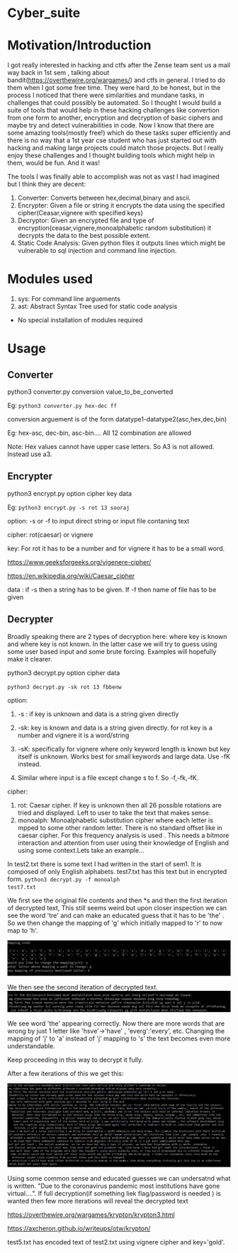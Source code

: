 # Cyber_suite

# Motivation/Introduction

I got really interested in hacking and ctfs after the Zense team sent us a mail way back in 1st sem , talking about bandit(https://overthewire.org/wargames/) and ctfs in general. I tried to do them when I got some free time. They were hard ,to be honest, but in the process I noticed that there were similarities and mundane tasks, in challenges that could possibly be automated. So I thought I would build a suite of tools that would help in these hacking challenges like convertion from one form to another, encryption and decryption of basic ciphers and maybe try and detect vulnerabilities in code. Now I know that there are some amazing tools(mostly free!) which do these tasks super efficiently and there is no way that a 1st year cse student who has just started out with hacking and making large projects could match those projects. But I really enjoy these challenges and I thought building tools which might help in them, would be fun. And it was! 

The tools I was finally able to accomplish was not as vast I had imagined but I think they are decent:
1. Converter: Converts between hex,decimal,binary and ascii.
2. Encrypter: Given a file or string it encrypts the data using the specified cipher(Ceasar,vignere with specified keys)
3. Decryptor: Given an encrypted file and type of encryption(ceasar,vignere,monoalphabetic random substitution) it decrypts the data to the best possible extent.
4. Static Code Analysis: Given python files it outputs lines which might be vulnerable to sql injection and command line injection.

# Modules used
1. sys: For command line arguements
2. ast: Abstract Syntax Tree used for static code analysis
* No special installation of modules required

# Usage

## Converter

python3 converter.py conversion value_to_be_converted

Eg:
<code>python3 converter.py hex-dec ff</code>


conversion arguement is of the form datatype1-datatype2(asc,hex,dec,bin)

Eg: hex-asc, dec-bin, asc-bin.... All 12 combination are allowed

Note: Hex values cannot have upper case letters. So A3 is not allowed. Instead use a3.


## Encrypter

python3 encrypt.py option cipher key data

Eg:
<code>python3 encrypt.py -s rot 13 sooraj</code>

option: -s or -f to input direct string or input file contaning text

cipher: rot(caesar) or vignere

key: For rot it has to be a number and for vignere it has to be a small word.

https://www.geeksforgeeks.org/vigenere-cipher/

https://en.wikipedia.org/wiki/Caesar_cipher


data : if -s then a string has to be given. If -f then name of file has to be given


## Decrypter

Broadly speaking there are 2 types of decryption here: where key is known and where key is not known. In the latter case we will try to guess using some user based input and some brute forcing. Examples will hopefully make it clearer.

python3 decrypt.py option cipher data

<code>python3 decrypt.py -sk rot 13 fbbenw</code>

option: 
1. -s : if key is unknown and data is a string given directly
2. -sk: key is known and data is a string given directly. for rot key is a number and vignere it is a word/string
3. -sK: specifically for vignere where only keyword length is known but key itself is unknown. Works best for small keywords and large data. Use -fK instead.

4. Similar where input is a file except change s to f. So -f,-fk,-fK.

cipher:
1. rot: Caesar cipher. If key is unknown then all 26 possible rotations are tried and displayed. Left to user to take the text that makes sense.
2. monoalph: Monoalphabetic substitution cipher where each letter is mpped to some other random letter. There is no standard offset like in caesar cipher. For this frequency analysis is used . This needs a bitmore interaction and attention from user using their knowledge of English and using some context.Lets take an example...

In test2.txt there is some text I had written in the start of sem1. It is composed of only English alphabets. test7.txt has this text but in  encrypted form. 
<code>python3 decrypt.py -f monoalph test7.txt</code>

We first see the original file contents and then *s  and then the first iteration of decrypted text, This still seems weird but upon closer inspection we can see the word 'tre' and can make an educated guess that it has to be 'the' . So we then change the mapping of 'g' which initially mapped to 'r' to now map to 'h'.

![Alt text](./Cybersuite1.PNG?raw=true "Change mapping in monoalphabetic substitution")


We then see the second iteration of decrypted text. 
![Alt text](./Cybersuite2.PNG?raw=true "2nd iteration")

We see word 'the' appearing correctly. Now there are more words that are wrong by just 1 letter like 'hsve'->'have' , 'everg':'every', etc. 
Changing the mapping of 'j' to 'a' instead of 'j' mapping to 's' the text becomes even more understandable.

Keep proceeding in this way to decrypt it fully.

After a few iterations of this we get this:

![Alt text](./Cybersuite3.PNG?raw=true "After few iterations")

Using some common sense and educated guesses we can undersatnd what is written. 
"Due to the coronavirus pandemic most institutions have gone virtual....". If full decryption(if something liek flag/password is needed ) is wanted then few more iterations will reveal the decrypted text

https://overthewire.org/wargames/krypton/krypton3.html

https://axcheron.github.io/writeups/otw/krypton/




















test5.txt has encoded text of test2.txt using vignere cipher and key='gold'. 



